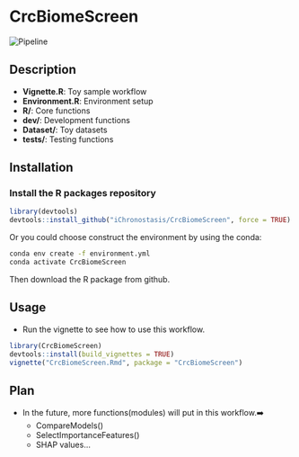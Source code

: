 # CrcBiomeScreen

![Pipeline](https://github.com/user-attachments/assets/5434dac9-5392-4825-884e-06a56d232a1e)

## Description
* **Vignette.R**: Toy sample workflow
* **Environment.R**: Environment setup
* **R/**: Core functions
* **dev/**: Development functions
* **Dataset/**: Toy datasets
* **tests/**: Testing functions

## Installation
### Install the R packages repository
```R
library(devtools)
devtools::install_github("iChronostasis/CrcBiomeScreen", force = TRUE)
```

Or you could choose construct the environment by using the conda:
```bash
conda env create -f environment.yml
conda activate CrcBiomeScreen
```
Then download the R package from github.

## Usage
 * Run the vignette to see how to use this workflow.
```R
library(CrcBiomeScreen)
devtools::install(build_vignettes = TRUE)
vignette("CrcBiomeScreen.Rmd", package = "CrcBiomeScreen")
```

## Plan
 * In the future, more functions(modules) will put in this workflow.➡️
   * CompareModels()
   * SelectImportanceFeatures()
   * SHAP values...
